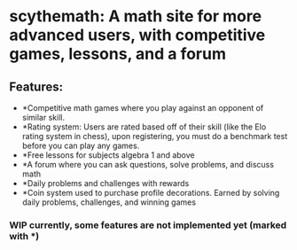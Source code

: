 # scythemath: A math site for more advanced users, with competitive games, lessons, and a forum

## Features:
- *Competitive math games where you play against an opponent of similar skill.
- *Rating system: Users are rated based off of their skill (like the Elo rating system in chess), upon registering, you must do a benchmark test before you can play any games.
- *Free lessons for subjects algebra 1 and above
- *A forum where you can ask questions, solve problems, and discuss math
- *Daily problems and challenges with rewards
- *Coin system used to purchase profile decorations. Earned by solving daily problems, challenges, and winning games

### WIP currently, some features are not implemented yet (marked with *)
